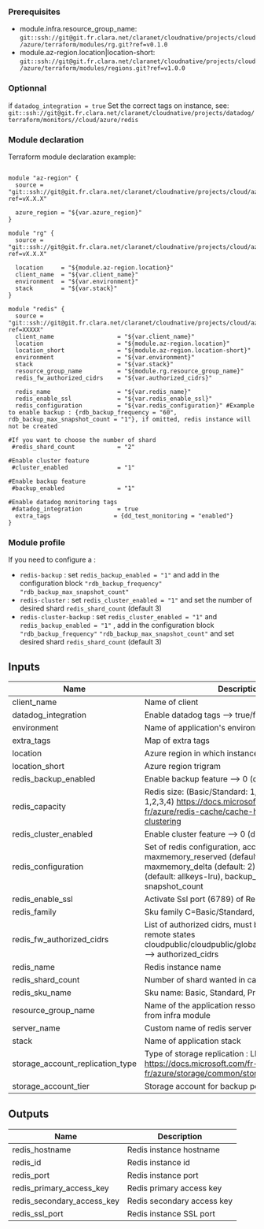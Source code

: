### Prerequisites

* module.infra.resource_group_name: `git::ssh://git@git.fr.clara.net/claranet/cloudnative/projects/cloud/azure/terraform/modules/rg.git?ref=v0.1.0`
* module.az-region.location|location-short: `git::ssh://git@git.fr.clara.net/claranet/cloudnative/projects/cloud/azure/terraform/modules/regions.git?ref=v1.0.0`

### Optionnal
if `datadog_integration = true` 
Set the correct tags on instance, see: `git::ssh://git@git.fr.clara.net/claranet/cloudnative/projects/datadog/terraform/monitors//cloud/azure/redis`

### Module declaration

Terraform module declaration example:
```shell

module "az-region" {
  source = "git::ssh://git@git.fr.clara.net/claranet/cloudnative/projects/cloud/azure/terraform/modules/regions.git?ref=vX.X.X"

  azure_region = "${var.azure_region}"
}

module "rg" {
  source = "git::ssh://git@git.fr.clara.net/claranet/cloudnative/projects/cloud/azure/terraform/modules/rg.git?ref=vX.X.X"

  location     = "${module.az-region.location}"
  client_name  = "${var.client_name}"
  environment  = "${var.environment}"
  stack        = "${var.stack}"
}

module "redis" {
  source = "git::ssh://git@git.fr.clara.net/claranet/cloudnative/projects/cloud/azure/terraform/features/redis?ref=XXXXX"
  client_name                  = "${var.client_name}"
  location                     = "${module.az-region.location}"
  location_short               = "${module.az-region.location-short}"
  environment                  = "${var.environment}"
  stack                        = "${var.stack}"
  resource_group_name          = "${module.rg.resource_group_name}"
  redis_fw_authorized_cidrs    = "${var.authorized_cidrs}"

  redis_name                   = "${var.redis_name}"
  redis_enable_ssl             = "${var.redis_enable_ssl}"
  redis_configuration          = "${var.redis_configuration}" #Example to enable backup : {rdb_backup_frequency = "60", rdb_backup_max_snapshot_count = "1"}, if omitted, redis instance will not be created

#If you want to choose the number of shard
 #redis_shard_count            = "2"

#Enable cluster feature
 #cluster_enabled              = "1"

#Enable backup feature
 #backup_enabled               = "1"

#Enable datadog monitoring tags
 #datadog_integration          = true
  extra_tags                  = {dd_test_monitoring = "enabled"}
}

```

### Module profile

If you need to configure a :

* `redis-backup`         : set `redis_backup_enabled = "1"` and add in the configuration block `"rdb_backup_frequency"` `"rdb_backup_max_snapshot_count"`
* `redis-cluster`        : set `redis_cluster_enabled = "1"` and set the number of desired shard `redis_shard_count` (default 3)
* `redis-cluster-backup` : set `redis_cluster_enabled = "1"` and `redis_backup_enabled = "1"` , add in the configuration block `"rdb_backup_frequency"` `"rdb_backup_max_snapshot_count"` and set desired shard `redis_shard_count` (default 3)

## Inputs

| Name | Description | Type | Default | Required |
|------|-------------|:----:|:-----:|:-----:|
| client_name | Name of client | string | - | yes |
| datadog_integration | Enable datadog tags --> true/false | string | `false` | no |
| environment | Name of application's environnement | string | - | yes |
| extra_tags | Map of extra tags | map | `<map>` | no |
| location | Azure region in which instance will be hosted | string | - | yes |
| location_short | Azure region trigram | string | - | yes |
| redis_backup_enabled | Enable backup feature --> 0 (disabled) 1 (enabled) | string | `0` | no |                                                                                            
| redis_capacity | Redis size: (Basic/Standard: 1,2,3,4,5,6) (Premium: 1,2,3,4)  https://docs.microsoft.com/fr-fr/azure/redis-cache/cache-how-to-premium-clustering | string | `2` | no |    
| redis_cluster_enabled | Enable cluster feature --> 0 (disabled) 1 (enabled) | string | `0` | no |                                                                                          
| redis_configuration | Set of redis configuration, accepted parameters: maxmemory_reserved (default: 10), maxmemory_delta (default: 2), maxmemory_policy (default: allkeys-lru), backup_frequency, snapshot_count | map | `<map>` | no |
| redis_enable_ssl | Activate Ssl port (6789) of Redis instance | string | `false` | no |
| redis_family | Sku family C=Basic/Standard, P=Premium | string | `C` | no |
| redis_fw_authorized_cidrs | List of authorized cidrs, must be provided using remote states cloudpublic/cloudpublic/global/vars/terraform.state --> authorized_cidrs | list | - | yes |     
| redis_name | Redis instance name | string | `test` | no |
| redis_shard_count | Number of shard wanted in case of cluster setup | string | `3` | no |
| redis_sku_name | Sku name: Basic, Standard, Premium | string | `Standard` | no |
| resource_group_name | Name of the application ressource group, herited from infra module | string | - | yes |                                                                              
| server_name | Custom name of redis server | string | `` | no |
| stack | Name of application stack | string | - | yes |
| storage_account_replication_type | Type of storage replication : LRS,GRS,RAGRS,ZRS https://docs.microsoft.com/fr-fr/azure/storage/common/storage-redundancy | string | `GRS` | no |        
| storage_account_tier | Storage account for backup policy | string | `Standard` | no |

## Outputs

| Name | Description |
|------|-------------|
| redis_hostname | Redis instance hostname |
| redis_id | Redis instance id |
| redis_port | Redis instance port |
| redis_primary_access_key | Redis primary access key |
| redis_secondary_access_key | Redis secondary access key |
| redis_ssl_port | Redis instance SSL port |
